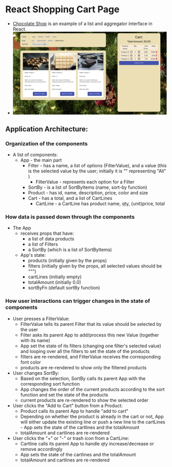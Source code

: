 # React Shopping Cart Page
* [Chocolate Shop](https://secure-tor-00222.herokuapp.com/) is an example of a list and aggregator interface in React.
* ![demo](demo.png)

## Application Architecture: 

### Organization of the components
* A list of components:
   * App - the main part
     * Filter - has a name, a list of options (FilterValue), and a value (this is the selected value by the user; initially it is "" representing "All" )
       * FilterValue - represents each option for a Filter
     * SortBy - is a list of SortByItems (name, sort-by function)
     * Product - has id, name, description, price, color and size
     * Cart - has a total, and a list of CartLines
       * CartLine - a CartLine has product name, qty, (unit)price, total
  
### How data is passed down through the components
* The App 
  * receives props that have:
    * a list of data products
    * a list of Filters
    * a SortBy (which is a list of SortByItems)
  * App's state:
    * products (initially given by the props)
    * filters (initially given by the props, all selected values should be """)
    * cartLines (initially empty)
    * totalAmount (initially 0.0)
    * sortByFn (default sortBy function)

### How user interactions can trigger changes in the state of components
* User presses a FilterValue:
  * FilterValue tells its parent Filter that its value should be selected by the user
  * Filter asks its parent App to add/process this new Value (together with its name)
  * App set the state of its filters (changing one filter's selected value) and looping over all the filters to set the state of the products
  * filters are re-rendered, and FilterValue receives the corresponding font color
  * products are re-rendered to show only the filtered products 
* User changes SortBy:
  * Based on the selection, SortBy calls its parent App with the corresponding sort function
  * App changes the order of the current products according to the sort function and set the state of the products 
  * current products are re-rendered to show the selected order
* User clicks the "Add to Cart" button from a Product:
  * Product calls its parent App to handle "add to cart"
  * Depending on whether the product is already in the cart or not, App will either update the existing line or push a new line to the cartLines - App sets the state of the cartlines and the totalAmount
  * totalAmount and cartlines are re-rendered
* User clicks the "+" or "-" or trash icon from a CartLine:
  * Cartline calls its parent App to handle qty increase/decrease or remove accordingly
  * App sets the state of the cartlines and the totalAmount
  * totalAmount and cartlines are re-rendered
